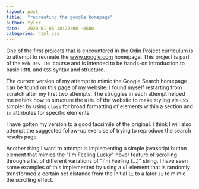 ```yaml
---
layout: post
title:  "recreating the google homepage"
author: tyler
date:   2020-01-06 18:22:00 -0600
categories: html css
---
```


One of the first projects that is encountered in the [Odin Project](https://www.theodinproject.com/) curriculum is to attempt to recreate the www.google.com homepage. This project is part of the `Web Dev 101` course and is intended to be hands-on introduction to basic `HTML` and `CSS` syntax and structure.

The current version of my attempt to mimic the Google Search homepage can be found on this [page](https://tofritz.github.io/google-homepage) of my website. I found myself restarting from scratch after my first two attempts. The struggles in each attempt helped me rethink how to structure the `HTML` of the website to make styling via `CSS` simpler by using `class` for broad formatting of elements within a section and `id` attributes for specific elements.

I have gotten my version to a good facsimile of the original. I think I will also attempt the suggested follow-up exercise of trying to reproduce the search results page. 

Another thing I want to attempt is implementing a simple javascript button element that mimics the "I'm Feeling Lucky" hover feature of scrolling through a list of different variations of "I'm Feeling (...)" string. I have seen some examples of this implemented by using a `ul` element that is randomly transformed a certain set distance from the initial `li` to a later `li` to mimic the scrolling effect.